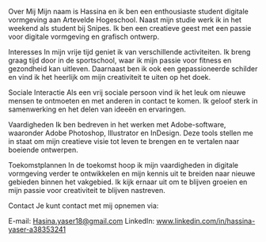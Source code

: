 Over Mij
Mijn naam is Hassina en ik ben een enthousiaste student digitale vormgeving aan Artevelde Hogeschool. Naast mijn studie werk ik in het weekend als student bij Snipes. Ik ben een creatieve geest met een passie voor digitale vormgeving en grafisch ontwerp.

Interesses
In mijn vrije tijd geniet ik van verschillende activiteiten. Ik breng graag tijd door in de sportschool, waar ik mijn passie voor fitness en gezondheid kan uitleven. Daarnaast ben ik ook een gepassioneerde schilder en vind ik het heerlijk om mijn creativiteit te uiten op het doek.

Sociale Interactie
Als een vrij sociale persoon vind ik het leuk om nieuwe mensen te ontmoeten en met anderen in contact te komen. Ik geloof sterk in samenwerking en het delen van ideeën en ervaringen.

Vaardigheden
Ik ben bedreven in het werken met Adobe-software, waaronder Adobe Photoshop, Illustrator en InDesign. Deze tools stellen me in staat om mijn creatieve visie tot leven te brengen en te vertalen naar boeiende ontwerpen.

Toekomstplannen
In de toekomst hoop ik mijn vaardigheden in digitale vormgeving verder te ontwikkelen en mijn kennis uit te breiden naar nieuwe gebieden binnen het vakgebied. Ik kijk ernaar uit om te blijven groeien en mijn passie voor creativiteit te blijven nastreven.

Contact
Je kunt contact met mij opnemen via:

E-mail: Hasina.yaser18@gmail.com
LinkedIn: www.linkedin.com/in/hassina-yaser-a38353241
